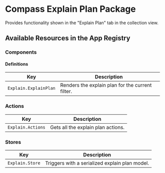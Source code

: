 # Compass Explain Plan Package

Provides functionality shown in the "Explain Plan" tab in the collection view.

## Available Resources in the App Registry

### Components

#### Definitions

| Key                   | Description                                      |
|-----------------------|--------------------------------------------------|
| `Explain.ExplainPlan` | Renders the explain plan for the current filter. |

### Actions

| Key               | Description                        |
|-------------------|------------------------------------|
| `Explain.Actions` | Gets all the explain plan actions. |

### Stores

| Key             | Description                                    |
|-----------------|------------------------------------------------|
| `Explain.Store` | Triggers with a serialized explain plan model. |
